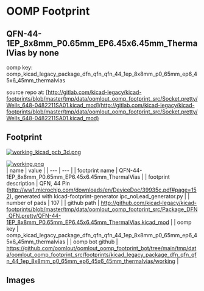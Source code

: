 # OOMP Footprint  
## QFN-44-1EP_8x8mm_P0.65mm_EP6.45x6.45mm_ThermalVias  by none  
  
oomp key: oomp_kicad_legacy_package_dfn_qfn_qfn_44_1ep_8x8mm_p0_65mm_ep6_45x6_45mm_thermalvias  
  
source repo at: [http://gitlab.com/kicad-legacy/kicad-footprints/blob/master/tmp/data/oomlout_oomp_footprint_src/Socket.pretty/Wells_648-0482211SA01.kicad_mod](http://gitlab.com/kicad-legacy/kicad-footprints/blob/master/tmp/data/oomlout_oomp_footprint_src/Socket.pretty/Wells_648-0482211SA01.kicad_mod)  
## Footprint  
  
[![working_kicad_pcb_3d.png](working_kicad_pcb_3d_600.png)](working_kicad_pcb_3d.png)  
  
[![working.png](working_600.png)](working.png)  
| name | value | 
| --- | --- | 
| footprint name | QFN-44-1EP_8x8mm_P0.65mm_EP6.45x6.45mm_ThermalVias | 
| footprint description | QFN, 44 Pin (http://ww1.microchip.com/downloads/en/DeviceDoc/39935c.pdf#page=152), generated with kicad-footprint-generator ipc_noLead_generator.py | 
| number of pads | 107 | 
| github path | http://github.com/kicad-legacy/kicad-footprints/blob/master/tmp/data/oomlout_oomp_footprint_src/Package_DFN_QFN.pretty/QFN-44-1EP_8x8mm_P0.65mm_EP6.45x6.45mm_ThermalVias.kicad_mod | 
| oomp key | oomp_kicad_legacy_package_dfn_qfn_qfn_44_1ep_8x8mm_p0_65mm_ep6_45x6_45mm_thermalvias | 
| oomp bot github | https://github.com/oomlout/oomlout_oomp_footprint_bot/tree/main/tmp/data/oomlout_oomp_footprint_src/footprints/kicad_legacy_package_dfn_qfn_qfn_44_1ep_8x8mm_p0_65mm_ep6_45x6_45mm_thermalvias/working | 
## Images  
